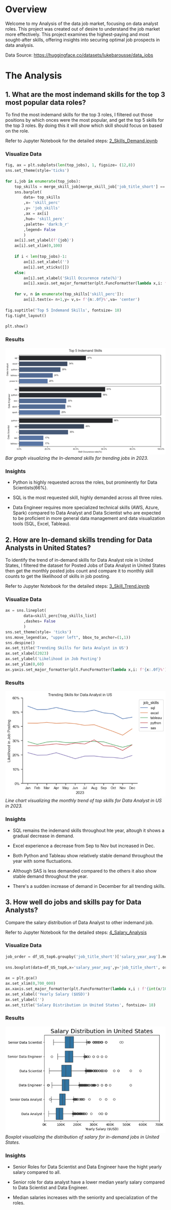 # Overview

Welcome to my Analysis of the data job market, focusing on data analyst roles. This project was created out of desire to understand the job market more effectively. This project examines the highest-paying and most sought-after skills, offering insights into securing optimal job prospects in data analysis.

Data Source: 
https://huggingface.co/datasets/lukebarousse/data_jobs

# The Analysis

## 1. What are the most indemand skills for the top 3 most popular data roles?

To find the most indemand skills for the top 3 roles, I filtered out those positions by which onces were the most popular, and get the top 5 skills for the top 3 roles. By doing this it will show which skill should focus on based on the role.

Refer to Jupyter Notebook for the detailed steps: [2_Skills_Demand.ipynb](./3_Project/2_Skills_Demand.ipynb)

### Visualize Data

```python
fig, ax = plt.subplots(len(top_jobs), 1, figsize= (12,8))
sns.set_theme(style='ticks')

for i,job in enumerate(top_jobs):
    top_skills = merge_skill_job[merge_skill_job['job_title_short'] ==  job].head(5)
    sns.barplot(
        data= top_skills
        ,x= 'skill_perc'
        ,y= 'job_skills'
        ,ax = ax[i]
        ,hue= 'skill_perc'
        ,palette= 'dark:b_r'
        ,legend= False
        )
    ax[i].set_ylabel(f'{job}')
    ax[i].set_xlim(0,100)
    
    if i < len(top_jobs)-1:
        ax[i].set_xlabel('')
        ax[i].set_xticks([])
    else: 
        ax[i].set_xlabel('Skill Occurence rate(%)')
        ax[i].xaxis.set_major_formatter(plt.FuncFormatter(lambda x,i: f'{x}%'))

    for v, n in enumerate(top_skills['skill_perc']):
        ax[i].text(x= n+1,y= v,s= f'{n:.0f}%',va= 'center')

fig.suptitle('Top 5 Indemand Skills', fontsize= 18)
fig.tight_layout()

plt.show()
```

### Results
![Visualization of Top Skills for Top Roles](./3_Project/Images/Skill_Demand.png)
*Bar graph visualizing the In-demand skills for trending jobs in 2023.*

### Insights

- Python is highly requested across the roles, but prominently for Data Scientists(66%).

- SQL is the most requested skill, highly demanded across all three roles.

- Data Engineer requires more specialized technical skills (AWS, Azure, Spark) compared to Data Analyst and Data Scientist who are expected to be proficient in more general data management and data visualization tools (SQL, Excel, Tableau).

## 2. How are In-demand skills trending for Data Analysts in United States?

To identify the trend of in-demand skills for Data Analyst role in United States, I filtered the dataset for Posted Jobs of Data Analyst in United States then get the monthly posted jobs count and compare it to monthly skill counts to get the likelihood of skills in job posting.

Refer to Jupyter Notebook for the detailed steps: [3_Skill_Trend.ipynb](./3_Project/3_Skill_Trend.ipynb)

### Visualize Data

```python
ax = sns.lineplot(
        data=skill_perc[top_skills_list]
        ,dashes= False
        )
sns.set_theme(style= 'ticks')
sns.move_legend(ax, "upper left", bbox_to_anchor=(1,1))
sns.despine()
ax.set_title('Trending Skills for Data Analyst in US')
ax.set_xlabel(2023)
ax.set_ylabel('Likelihood in Job Posting')
ax.set_ylim(0,60)
ax.yaxis.set_major_formatter(plt.FuncFormatter(lambda x,i: f'{x:.0f}%'))
```

### Results

![Skill Trend for Data Analyst in US](./3_Project/Images/Skill_Trend_DA_US.png)
*Line chart visualizing the monthly trend of top skills for Data Analyst in US in 2023.*

### Insights

- SQL remains the indemand skills throughout hte year, altough it shows a gradual decrease in demand.

- Excel experience a decrease from Sep to Nov but increased in Dec.

- Both Python and Tableau show relatively stable demand throughout the year with some fluctuations.

- Although SAS is less demanded compared to the others it also show stable demand throughout the year.

- There's a sudden increase of demand in December for all trending skills.

## 3. How well do jobs and skills pay for Data Analysts?

Compare the salary distribution of Data Analyst to other indemand job.

Refer to Jupyter Notebook for the detailed steps: [4_Salary_Analysis](./3_Project/4_Salary_Analysis.ipynb)

### Visualize Data

```python
job_order = df_US_top6.groupby('job_title_short')['salary_year_avg'].median().sort_values(ascending=False).index

sns.boxplot(data=df_US_top6,x='salary_year_avg',y='job_title_short', order=job_order)

ax = plt.gca()
ax.set_xlim(0,700_000)
ax.xaxis.set_major_formatter(plt.FuncFormatter(lambda x,i : f'{int(x/1000)}K'))
ax.set_xlabel('Yearly Salary ($USD)')
ax.set_ylabel('')
ax.set_title('Salary Distribution in United States', fontsize= 18)
```

### Results

![Salary Distribution for Indemand Jobs](./3_Project/Images/Salary_Distribution_US.png)
*Boxplot visualizing the distribution of salary for in-demand jobs in United States.*

### Insights

- Senior Roles for Data Scientist and Data Engineer have the hight yearly salary compared to all.

- Senior role for data analyst have a lower median yearly salary compared to Data Scientist and Data Engineer.

- Median salaries increases with the seniority and specialization of the roles.